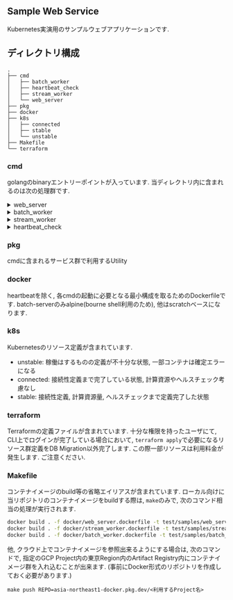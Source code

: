 ## Sample Web Service

Kubernetes実演用のサンプルウェブアプリケーションです.

## ディレクトリ構成

```
.
├── cmd
│   ├── batch_worker
│   ├── heartbeat_check
│   ├── stream_worker
│   └── web_server
├── pkg
├── docker
├── k8s
│   ├── connected
│   ├── stable
│   └── unstable
├── Makefile
└── terraform
```

### cmd
golangのbinaryエントリーポイントが入っています.
当ディレクトリ内に含まれるのは次の処理群です.

<details>
<summary>web_server</summary>
HTTPリクエストを受け付けるWebサーバです.
簡素化のため, Routingは下記のみ含まれます.

```bash
GET  /        Hello
GET  /healthz ヘルスチェック
GET  /users   SQLデータ参照
POST /tasks   MQへのメッセージ発行
```
#### Requirement
`GET /users`へのアクセスに対して正常応答するには, 次のusersテーブルを有する, DBへの正確な環境変数値が必要です.
```sql
CREATE TABLE users (id VARCHAR(50), name VARCHAR(255));
```
```.env
POSTGRES_USER=<アクセスユーザ>
POSTGRES_PASSWORD=<アクセスユーザのパスワード>
POSTGRES_DB_HOST=<SQLの稼働しているhost名 or IPアドレス>
POSTGRES_DATABASE=<データベース名>
```

`POST /tasks`へのアクセスに対して正常応答するには, 次の環境変数及びGCPサービスへのアクセス用のcredentialが必要です.
```.env
PROJECT_ID=<利用するGCP Project ID>
GOOGLE_APPLICATION_CREDENTIALS=<credentialへのパス>
```
</details>

<details>
<summary>batch_worker</summary>
実行するとSQLアクセスを実行し, 処理結果を表示して即時終了するタスク記述です.

#### Requirement
タスクの実行を正常終了させるには, 次のusersテーブルを有する, DBへの正確な環境変数値が必要です.
```sql
CREATE TABLE users (id VARCHAR(50), name VARCHAR(255));
```
```.env
POSTGRES_USER=<アクセスユーザ>
POSTGRES_PASSWORD=<アクセスユーザのパスワード>
POSTGRES_DB_HOST=<SQLの稼働しているhost名 or IPアドレス>
POSTGRES_DATABASE=<データベース名>
```
</details>

<details>
<summary>stream_worker</summary>
裏稼働のWorkerサーバです.
実行するとMQへのStreaming接続を実行, メッセージを常時Subscribeし, 受け取ったメッセージを表示します.
#### Requirement
正常稼働させるためには, 次の環境変数及びGCPサービスへのアクセス用のcredentialが必要です.
```.env
PROJECT_ID=<利用するGCP Project ID>
SUBSCRIBE_ID=<設定したPub/SubのSubscriber ID>
GOOGLE_APPLICATION_CREDENTIALS=<credentialへのパス>
```
</details>

<details>
<summary>heartbeat_check</summary>
特定パス上にあるファイル内部の情報が, 特定時刻以降になっているかを判定します.
Worker系のHealth Check処理のサンプルとして設置されています.
かなり作りが粗末なので, 少し変更を加える可能性があります.
</details>

### pkg

cmdに含まれるサービス群で利用するUtility

### docker

heartbeatを除く, 各cmdの起動に必要となる最小構成を取るためのDockerfileです.
batch-serverのみalpine(bourne shell利用のため), 他はscratchベースになります.

### k8s

Kubernetesのリソース定義が含まれています.
- unstable: 稼働はするものの定義が不十分な状態, 一部コンテナは確定エラーになる
- connected: 接続性定義まで完了している状態, 計算資源やヘルスチェック考慮なし
- stable: 接続性定義, 計算資源量, ヘルスチェックまで定義完了した状態

### terraform

Terraformの定義ファイルが含まれています.
十分な権限を持ったユーザにて, CLI上でログインが完了している場合において,
`terraform apply`で必要になるリソース群定義をDB Migration以外完了します.
この際一部リソースは利用料金が発生します.
ご注意ください.

### Makefile

コンテナイメージのbuild等の省略エイリアスが含まれています.
ローカル向けに当リポジトリのコンテナイメージをbuildする際は, `make`のみで, 次のコマンド相当の処理が実行されます.
```bash
docker build . -f docker/web_server.dockerfile -t test/samples/web_server:v1.0
docker build . -f docker/stream_worker.dockerfile -t test/samples/stream_worker:v1.0
docker build . -f docker/batch_worker.dockerfile -t test/samples/batch_worker:v1.0
```

他, クラウド上でコンテナイメージを参照出来るようにする場合は, 
次のコマンドで, 指定のGCP Project内の東京Region内のArtifact Registry内にコンテナイメージ群を入れ込むことが出来ます. (事前にDocker形式のリポジトリを作成しておく必要があります.)
```
make push REPO=asia-northeast1-docker.pkg.dev/<利用するProject名>
```

